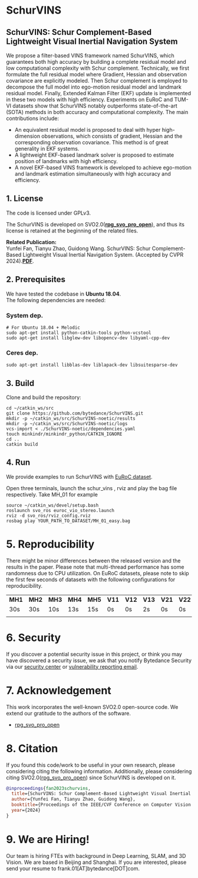 # SchurVINS
## SchurVINS: Schur Complement-Based Lightweight Visual Inertial Navigation System
We propose a filter-based VINS framework named SchurVINS, which guarantees both high accuracy by building a complete residual model and low computational complexity with Schur complement. Technically, we first formulate the full residual model where Gradient, Hessian and observation covariance are explicitly modeled. Then Schur complement is employed to decompose the full model into ego-motion residual model and landmark residual model. Finally, Extended Kalman Filter (EKF) update is implemented in these two models with high efficiency. Experiments on EuRoC and TUM-VI datasets show that SchurVINS notably outperforms state-of-the-art (SOTA) methods in both accuracy and computational complexity. The main contributions include:
- An equivalent residual model is proposed to deal with hyper high-dimension observations, which consists of gradient, Hessian and the corresponding observation covariance. This method is of great generality in EKF systems.
- A lightweight EKF-based landmark solver is proposed to
estimate position of landmarks with high efficiency.
- A novel EKF-based VINS framework is developed to
achieve ego-motion and landmark estimation simultaneously with high accuracy and efficiency.

## 1. License

The code is licensed under GPLv3.

The SchurVINS is developed on SVO2.0(**[rpg_svo_pro_open](https://github.com/uzh-rpg/rpg_svo_pro_open)**), and thus its license is retained at the beginning of the related files.

**Related Publication:**  
Yunfei Fan, Tianyu Zhao, Guidong Wang. SchurVINS: Schur Complement-Based Lightweight Visual Inertial Navigation System. (Accepted by CVPR 2024).**[PDF](https://arxiv.org/pdf/2312.01616.pdf)**.  

## 2. Prerequisites
We have tested the codebase in **Ubuntu 18.04**.  
The following dependencies are needed:

### System dep.
```
# For Ubuntu 18.04 + Melodic
sudo apt-get install python-catkin-tools python-vcstool
sudo apt-get install libglew-dev libopencv-dev libyaml-cpp-dev 
```


### Ceres dep.

```
sudo apt-get install libblas-dev liblapack-dev libsuitesparse-dev
```

## 3. Build

Clone and build the repository:
```
cd ~/catkin_ws/src
git clone https://github.com/bytedance/SchurVINS.git
mkdir -p ~/catkin_ws/src/SchurVINS-noetic/results
mkdir -p ~/catkin_ws/src/SchurVINS-noetic/logs
vcs-import < ./SchurVINS-noetic/dependencies.yaml
touch minkindr/minkindr_python/CATKIN_IGNORE
cd ..
catkin build
```

## 4. Run
We provide examples to run SchurVINS with [EuRoC dataset](https://projects.asl.ethz.ch/datasets/doku.php?id=kmavvisualinertialdatasets#downloads). 

Open three terminals, launch the schur_vins , rviz and play the bag file respectively. Take MH_01 for example 

```
source ~/catkin_ws/devel/setup.bash
roslaunch svo_ros euroc_vio_stereo.launch
rviz -d svo_ros/rviz_config.rviz
rosbag play YOUR_PATH_TO_DATASET/MH_01_easy.bag 
```
# 5. Reproducibility
There might be minor differences between the released version and the results in the paper. Please note that multi-thread performance has some randomness due to CPU utilization.
On EuRoC datasets, please note to skip the first few seconds of datasets with the following configurations for reproducibility.


|||||||||||
|----|------|----|----|------|----|----|------|----|----|
|**MH1**|**MH2**|**MH3**|**MH4**|**MH5**|**V11**|**V12**|**V13**|**V21**|**V22**|
|30s|30s|10s|13s|15s|0s|0s|2s|0s|0s|
|||||||||||

# 6. Security

If you discover a potential security issue in this project, or think you may
have discovered a security issue, we ask that you notify Bytedance Security via our [security center](https://security.bytedance.com/src) or [vulnerability reporting email](sec@bytedance.com).

# 7. Acknowledgement
This work incorporates the well-known SVO2.0 open-source code. We extend our gratitude to the authors of the software.
- [rpg_svo_pro_open](https://github.com/uzh-rpg/rpg_svo_pro_open)


# 8. Citation
If you found this code/work to be useful in your own research, please considering citing the following information. Additionally, please considering citing SVO2.0([rpg_svo_pro_open](https://github.com/uzh-rpg/rpg_svo_pro_open)) since SchurVINS is developed on it.
```bibtex
@inproceedings{fan2023schurvins,
  title={SchurVINS: Schur Complement-Based Lightweight Visual Inertial Navigation System},
  author={Yunfei Fan, Tianyu Zhao, Guidong Wang},
  booktitle={Proceedings of the IEEE/CVF Conference on Computer Vision and Pattern Recognition},
  year={2024}
}
```

# 9. We are Hiring!
Our team is hiring FTEs with background in Deep Learning, SLAM, and 3D Vision. We are based in Beijing and Shanghai. If you are interested, please send your resume to frank.01[AT]bytedance[DOT]com.

